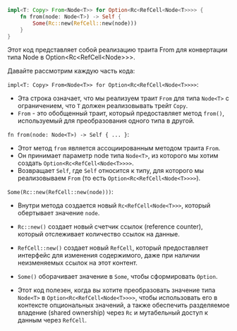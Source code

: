```rs
impl<T: Copy> From<Node<T>> for Option<Rc<RefCell<Node<T>>>> {
    fn from(node: Node<T>) -> Self {
        Some(Rc::new(RefCell::new(node)))
    }
}
```

Этот код представляет собой реализацию траита From для конвертации типа Node<T> в Option<Rc<RefCell<Node<T>>>>.

Давайте рассмотрим каждую часть кода:

`impl<T: Copy> From<Node<T>> for Option<Rc<RefCell<Node<T>>>>`:

* Эта строка означает, что мы реализуем траит `From` для типа `Node<T>` с ограничением, что `T` должен реализовывать трейт `Copy`.
* `From` - это обобщенный траит, который предоставляет метод `from()`, используемый для преобразования одного типа в другой.

`fn from(node: Node<T>) -> Self { ... }`:

* Этот метод `from` является ассоциированным методом траита `From`.
* Он принимает параметр node типа `Node<T>`, из которого мы хотим создать `Option<Rc<RefCell<Node<T>>>>`.
* Возвращает `Self`, где `Self` относится к типу, для которого мы реализовываем `From` (то есть `Option<Rc<RefCell<Node<T>>>>`).

`Some(Rc::new(RefCell::new(node)))`:

* Внутри метода создается новый `Rc<RefCell<Node<T>>>`, который обертывает значение `node`.
* `Rc::new()` создает новый счетчик ссылок (reference counter), который отслеживает количество ссылок на данные.
* `RefCell::new()` создает новый `RefCell`, который предоставляет интерфейс для изменения содержимого, даже при наличии неизменяемых ссылок на этот контент.
* `Some()` оборачивает значение в `Some`, чтобы сформировать `Option`.

* Этот код полезен, когда вы хотите преобразовать значение типа `Node<T>` в `Option<Rc<RefCell<Node<T>>>>`, чтобы использовать его в контексте опциональных значений, а также обеспечить разделяемое владение (shared ownership) через `Rc` и мутабельный доступ к данным через `RefCell`.